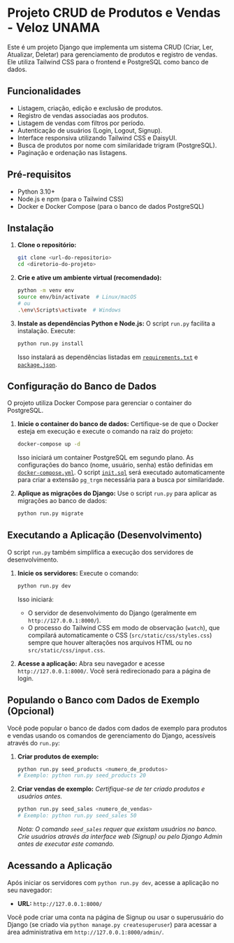 # Projeto CRUD de Produtos e Vendas - Veloz UNAMA

Este é um projeto Django que implementa um sistema CRUD (Criar, Ler, Atualizar, Deletar) para gerenciamento de produtos e registro de vendas. Ele utiliza Tailwind CSS para o frontend e PostgreSQL como banco de dados.

## Funcionalidades

*   Listagem, criação, edição e exclusão de produtos.
*   Registro de vendas associadas aos produtos.
*   Listagem de vendas com filtros por período.
*   Autenticação de usuários (Login, Logout, Signup).
*   Interface responsiva utilizando Tailwind CSS e DaisyUI.
*   Busca de produtos por nome com similaridade trigram (PostgreSQL).
*   Paginação e ordenação nas listagens.

## Pré-requisitos

*   Python 3.10+
*   Node.js e npm (para o Tailwind CSS)
*   Docker e Docker Compose (para o banco de dados PostgreSQL)

## Instalação

1.  **Clone o repositório:**
    ```bash
    git clone <url-do-repositorio>
    cd <diretorio-do-projeto>
    ```

2.  **Crie e ative um ambiente virtual (recomendado):**
    ```bash
    python -m venv env
    source env/bin/activate  # Linux/macOS
    # ou
    .\env\Scripts\activate  # Windows
    ```

3.  **Instale as dependências Python e Node.js:**
    O script `run.py` facilita a instalação. Execute:
    ```bash
    python run.py install
    ```
    Isso instalará as dependências listadas em [`requirements.txt`](requirements.txt) e [`package.json`](package.json).

## Configuração do Banco de Dados

O projeto utiliza Docker Compose para gerenciar o container do PostgreSQL.

1.  **Inicie o container do banco de dados:**
    Certifique-se de que o Docker esteja em execução e execute o comando na raiz do projeto:
    ```bash
    docker-compose up -d
    ```
    Isso iniciará um container PostgreSQL em segundo plano. As configurações do banco (nome, usuário, senha) estão definidas em [`docker-compose.yml`](docker-compose.yml). O script [`init.sql`](init.sql) será executado automaticamente para criar a extensão `pg_trgm` necessária para a busca por similaridade.

2.  **Aplique as migrações do Django:**
    Use o script `run.py` para aplicar as migrações ao banco de dados:
    ```bash
    python run.py migrate
    ```

## Executando a Aplicação (Desenvolvimento)

O script `run.py` também simplifica a execução dos servidores de desenvolvimento.

1.  **Inicie os servidores:**
    Execute o comando:
    ```bash
    python run.py dev
    ```
    Isso iniciará:
    *   O servidor de desenvolvimento do Django (geralmente em `http://127.0.0.1:8000/`).
    *   O processo do Tailwind CSS em modo de observação (`watch`), que compilará automaticamente o CSS (`src/static/css/styles.css`) sempre que houver alterações nos arquivos HTML ou no `src/static/css/input.css`.

2.  **Acesse a aplicação:**
    Abra seu navegador e acesse `http://127.0.0.1:8000/`. Você será redirecionado para a página de login.

## Populando o Banco com Dados de Exemplo (Opcional)

Você pode popular o banco de dados com dados de exemplo para produtos e vendas usando os comandos de gerenciamento do Django, acessíveis através do `run.py`:

1.  **Criar produtos de exemplo:**
    ```bash
    python run.py seed_products <numero_de_produtos>
    # Exemplo: python run.py seed_products 20
    ```

2.  **Criar vendas de exemplo:**
    *Certifique-se de ter criado produtos e usuários antes.*
    ```bash
    python run.py seed_sales <numero_de_vendas>
    # Exemplo: python run.py seed_sales 50
    ```
    *Nota: O comando `seed_sales` requer que existam usuários no banco. Crie usuários através da interface web (Signup) ou pelo Django Admin antes de executar este comando.*

## Acessando a Aplicação

Após iniciar os servidores com `python run.py dev`, acesse a aplicação no seu navegador:

*   **URL:** `http://127.0.0.1:8000/`

Você pode criar uma conta na página de Signup ou usar o superusuário do Django (se criado via `python manage.py createsuperuser`) para acessar a área administrativa em `http://127.0.0.1:8000/admin/`.